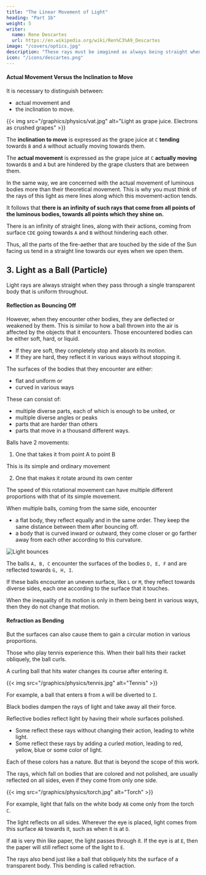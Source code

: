 ```yaml
---
title: "The Linear Movement of Light"
heading: "Part 1b"
weight: 5
writer:
  name: Rene Descartes
  url: https://en.wikipedia.org/wiki/Ren%C3%A9_Descartes
image: "/covers/optics.jpg"
description: "These rays must be imagined as always being straight when they pass through a single transparent body that is uniform throughout"
icon: "/icons/descartes.png"
---
```



#### Actual Movement Versus the Inclination to Move

<!-- Ainsi toutes -->
It is necessary to distinguish between:
- actual movement and
- the inclination to move. 


{{< img src="/graphics/physics/vat.jpg" alt="Light as grape juice. Electrons as crushed grapes" >}} 


The **inclination to move** is expressed as the grape juice at `C` **tending** towards `B` and `A` without actually moving towards them.

The **actual movement** is expressed as the grape juice at `C` **actually moving** towards `B` and `A` but are hindered by the grape clusters that are between them.

<!-- et ainsi -->
In the same way, we are concerned with the actual movement of luminous bodies more than their theoretical movement. This is why you must think of the rays of this light as mere lines along which this movement-action tends.

It follows that **there is an infinity of such rays that come from all points of the luminous bodies, towards all points which they shine on.** 


There is an infinity of straight lines, along with their actions, coming from surface `CDE` going towards `A` and `B` without hindering each other. 

Thus, all the parts of the fire-aether that are touched by the side of the Sun facing us tend in a straight line towards our eyes when we open them. 



## 3. Light as a Ball (Particle)

<!-- au reste -->
Light rays are always straight when they pass through a single transparent body that is uniform throughout.


#### Reflection as Bouncing Off

However, when they encounter other bodies, they are deflected or weakened by them. This is similar to how a ball thrown into the air is affected by the objects that it encounters. Those encountered bodies can be either soft, hard, or liquid.

- If they are soft, they completely stop and absorb its motion. 
- If they are hard, they reflect it in various ways without stopping it.

<!-- For their surface is either entirely:
- flat and uniform or
- rough and uneven -->

<!-- It is not prevented from being exactly straight. This is precisely what these rays are. This is why there can be an infinity of them from each point of the luminous bodies. -->

The surfaces of the bodies that they encounter are either:
- flat and uniform or
- curved in various ways

These can consist of:
- multiple diverse parts, each of which is enough to be united, or
- multiple diverse angles or peaks
- parts that are harder than others
- parts that move in a thousand different ways. 

Balls have 2 movements:

1. One that takes it from point A to point B

This is its simple and ordinary movement

2. One that makes it rotate around its own center

The speed of this rotational movement can have multiple different proportions with that of its simple movement.



When multiple balls, coming from the same side, encounter
- a flat body, they reflect equally and in the same order. They keep the same distance between them after bouncing off. 
- a body that is curved inward or outward, they come closer or go farther away from each other according to this curvature.


![Light bounces](/graphics/physics/lightbounce.png)

The balls `A, B, C` encounter the surfaces of the bodies `D, E, F` and are reflected towards `G, H, I`.

If these balls encounter an uneven surface, like `L` or `M`, they reflect towards diverse sides, each one according to the surface that it touches.

When the inequality of its motion is only in them being bent in various ways, then they do not change that motion. 


#### Refraction as Bending

But the surfaces can also cause them to gain a circular motion in various proportions. 

 <!-- it can also consist in several other things and, by this means, cause these balls, if they have previously had only a simple straight motion, to lose part of it, and acquire instead a circular one, which can have various proportions with what they retain of the straight one, according to the way in which the surface of the body which they encounter can be variously arranged.  -->

Those who play tennis experience this. When their ball hits  their racket obliquely, the ball curls.

A curling ball that hits water changes its course after entering it. 

<!-- Finally, consider that if a ball that is moving obliquely encounters the surface of a liquid body, through which it can pass more or less easily than through the one from which it emerges, it diverts and changes its course upon entering it: as,  -->


{{< img src="/graphics/physics/tennis.jpg" alt="Tennis" >}}

For example, a ball that enters `B` from `A` will be diverted to `I`. 

<!-- if being in the air at point A, it is pushed towards B, it goes in a straight line from A to B, unless its weight or some other particular cause prevents it; but, being at point B where I suppose it encounters the surface of the water CBE, it diverts and takes its course towards I, going again in a straight line from B to I, as is easy to verify by experiment*. -->








<!-- without hindering one another, and even without being hindered by the  of  that are : whether  -->


Black bodies dampen the rays of light and take away all their force.

Reflective bodies reflect light by having their whole surfaces polished.

<!-- , can serve as mirrors both flat and curved, and the others confusedly towards several sides; *** and that again, among these,  -->
- Some reflect these rays without changing their action, leading to white light. 
- Some reflect these rays by adding a curled motion, leading to red, yellow, blue or some color of light. 

Each of these colors has a nature. But that is beyond the scope of this work. 

<!-- and the others make a change in them similar to that which the motion of a ball receives when it is curled, **** namely those which are red, or yellow, or blue, or of some other such color. For I think I can determine what the nature of each of these colors consists in, and show it by experiment; but that goes beyond the scope of my subject. ***** And it suffices me here to warn you that  -->


The rays, which fall on bodies that are colored and not polished, are usually reflected on all sides, even if they come from only one side.


{{< img src="/graphics/physics/torch.jpg" alt="Torch" >}}

For example, light that falls on the white body `AB` come only from the torch `C`.

The light reflects on all sides. Wherever the eye is placed, light comes from this surface `AB` towards it, such as when it is at `D`.

If `AB` is very thin like paper, the light passes through it. If the eye is at `E`, then the paper will still reflect some of the light to `E`.


The rays also bend just like a ball that obliquely hits the surface of a transparent body. This bending is called refraction. 

<!-- , through which they penetrate more or less easily than through the one from which they come.

, and this way of diverting is called Refraction in them. -->